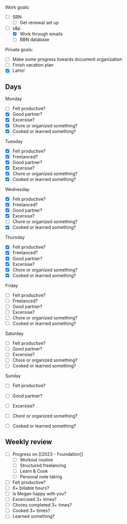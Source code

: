 

Work goals:
- [ ] SRN
	- [ ] Get renewal set up
- [ ] s&p
	- [x] Work through emails
	- [ ] BBN database

Private goals:
- [ ] Make some progress towards document organization
- [ ] Finish vacation plan
- [x] LaHo!

## Days
Monday
- [ ] Felt productive?
- [x] Good partner?
- [x] Excersise?
- [x] Chore or organized something?
- [x] Cooked or learned something?

Tuesday
- [x] Felt productive?
- [x] Freelanced?
- [x] Good partner?
- [x] Excersise?
- [x] Chore or organized something?
- [x] Cooked or learned something?

Wednesday
- [x] Felt productive?
- [x] Freelanced?
- [x] Good partner?
- [x] Excersise?
- [ ] Chore or organized something?
- [x] Cooked or learned something?

Thursday
- [x] Felt productive?
- [x] Freelanced?
- [x] Good partner?
- [x] Excersise?
- [x] Chore or organized something?
- [x] Cooked or learned something?

Friday
- [ ] Felt productive?
- [ ] Freelanced?
- [ ] Good partner?
- [ ] Excersise?
- [ ] Chore or organized something?
- [ ] Cooked or learned something?

Saturday
- [ ] Felt productive?
- [ ] Good partner?
- [ ] Excersise?
- [ ] Chore or organized something?
- [ ] Cooked or learned something?

Sunday
- [ ] Felt productive?
- [ ] Good partner?
- [ ] Excersise?
- [ ] Chore or organized something?
- [ ] Cooked or learned something?


## Weekly review
- [ ] Progress on [[2023 - Foundation]]
	- [ ] Workout routine
	- [ ] Structured freelancing
	- [ ] Learn & Cook
	- [ ] Personal note taking
- [ ] Felt productive?
- [ ] 6+ billable hours?
- [ ] Is Megan happy with you?
- [ ] Excercised  3+ times?
- [ ] Chores completed 3+ times?
- [ ] Cooked 3+ times?
- [ ] Learned something?